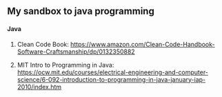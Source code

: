 <h2> My sandbox to java  programming </h2>

<h4> Java </h4> 

1. Clean Code Book: https://www.amazon.com/Clean-Code-Handbook-Software-Craftsmanship/dp/0132350882

2. MIT Intro to Programming in Java: https://ocw.mit.edu/courses/electrical-engineering-and-computer-science/6-092-introduction-to-programming-in-java-january-iap-2010/index.htm
